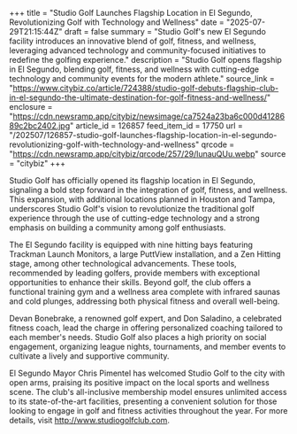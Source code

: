 +++
title = "Studio Golf Launches Flagship Location in El Segundo, Revolutionizing Golf with Technology and Wellness"
date = "2025-07-29T21:15:44Z"
draft = false
summary = "Studio Golf's new El Segundo facility introduces an innovative blend of golf, fitness, and wellness, leveraging advanced technology and community-focused initiatives to redefine the golfing experience."
description = "Studio Golf opens flagship in El Segundo, blending golf, fitness, and wellness with cutting-edge technology and community events for the modern athlete."
source_link = "https://www.citybiz.co/article/724388/studio-golf-debuts-flagship-club-in-el-segundo-the-ultimate-destination-for-golf-fitness-and-wellness/"
enclosure = "https://cdn.newsramp.app/citybiz/newsimage/ca7524a23ba6c000d4128689c2bc2402.jpg"
article_id = 126857
feed_item_id = 17750
url = "/202507/126857-studio-golf-launches-flagship-location-in-el-segundo-revolutionizing-golf-with-technology-and-wellness"
qrcode = "https://cdn.newsramp.app/citybiz/qrcode/257/29/lunauQUu.webp"
source = "citybiz"
+++

<p>Studio Golf has officially opened its flagship location in El Segundo, signaling a bold step forward in the integration of golf, fitness, and wellness. This expansion, with additional locations planned in Houston and Tampa, underscores Studio Golf's vision to revolutionize the traditional golf experience through the use of cutting-edge technology and a strong emphasis on building a community among golf enthusiasts.</p><p>The El Segundo facility is equipped with nine hitting bays featuring Trackman Launch Monitors, a large PuttView installation, and a Zen Hitting stage, among other technological advancements. These tools, recommended by leading golfers, provide members with exceptional opportunities to enhance their skills. Beyond golf, the club offers a functional training gym and a wellness area complete with infrared saunas and cold plunges, addressing both physical fitness and overall well-being.</p><p>Devan Bonebrake, a renowned golf expert, and Don Saladino, a celebrated fitness coach, lead the charge in offering personalized coaching tailored to each member's needs. Studio Golf also places a high priority on social engagement, organizing league nights, tournaments, and member events to cultivate a lively and supportive community.</p><p>El Segundo Mayor Chris Pimentel has welcomed Studio Golf to the city with open arms, praising its positive impact on the local sports and wellness scene. The club's all-inclusive membership model ensures unlimited access to its state-of-the-art facilities, presenting a convenient solution for those looking to engage in golf and fitness activities throughout the year. For more details, visit <a href='http://www.studiogolfclub.com' rel='nofollow' target='_blank'>http://www.studiogolfclub.com</a>.</p>